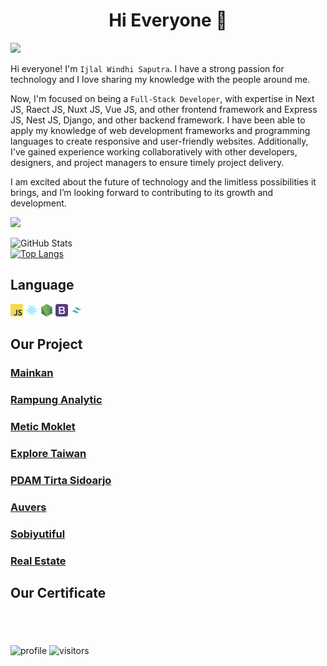 <h1 align="center">Hi Everyone 👋</h1>
<!-- Line -->
<img src="https://user-images.githubusercontent.com/73097560/115834477-dbab4500-a447-11eb-908a-139a6edaec5c.gif">

<!-- Bio -->
Hi everyone! I'm `Ijlal Windhi Saputra`. I have a strong passion for technology and I love sharing my knowledge with the people around me.

Now, I'm focused on being a `Full-Stack Developer`, with expertise in Next JS, Raect JS, Nuxt JS, Vue JS, and other frontend framework and Express JS, Nest JS, Django, and other backend framework. I have been able to apply my knowledge of web development frameworks and programming languages to create responsive and user-friendly websites. Additionally, I've gained experience working collaboratively with other developers, designers, and project managers to ensure timely project delivery.

I am excited about the future of technology and the limitless possibilities it brings, and I’m looking forward to contributing to its growth and development.

<!-- Line -->
<img src="https://user-images.githubusercontent.com/73097560/115834477-dbab4500-a447-11eb-908a-139a6edaec5c.gif">

<!-- Statistic -->
![GitHub Stats](https://github-readme-stats.vercel.app/api?username=ijlalWindhi&show_icons=true&include_all_commits=true&count_private=true&theme=tokyonight)
<br>
[![Top Langs](https://github-readme-stats.vercel.app/api/top-langs/?username=ijlalWindhi&layout=compact&theme=tokyonight)](https://github.com/anuraghazra/github-readme-stats)
<!-- [![GitHub Streak](https://github-readme-streak-stats.herokuapp.com?user=ijlalWindhi&theme=tokyonight&date_format=M%20j%5B%2C%20Y%5D&sideNums=BF91F3&sideLabels=BF91F3)](https://git.io/streak-stats) -->

<!-- Language -->
## Language
<code><img height="20" src="https://raw.githubusercontent.com/github/explore/80688e429a7d4ef2fca1e82350fe8e3517d3494d/topics/javascript/javascript.png"></code>
<code><img height="20" src="https://raw.githubusercontent.com/github/explore/80688e429a7d4ef2fca1e82350fe8e3517d3494d/topics/react/react.png"></code>
<code><img height="20" src="https://raw.githubusercontent.com/github/explore/80688e429a7d4ef2fca1e82350fe8e3517d3494d/topics/nodejs/nodejs.png"></code>
<code><img height="20" src="https://raw.githubusercontent.com/github/explore/80688e429a7d4ef2fca1e82350fe8e3517d3494d/topics/bootstrap/bootstrap.png"></code>
<code><img height="20" src="https://raw.githubusercontent.com/github/explore/80688e429a7d4ef2fca1e82350fe8e3517d3494d/topics/tailwind/tailwind.png"></code>

<!-- Project -->
## Our Project
<h3><a href="https://mainkan.web.app" target="_blank">Mainkan</a></h3>
<h3><a href="https://rampung-analytic.firebaseapp.com" target="_blank">Rampung Analytic</a></h3>
<h3><a href="https://meticmoklet.com" target="_blank">Metic Moklet</a></h3>
<h3><a href="https://explore-taiwan.netlify.app/" target="_blank">Explore Taiwan</a></h3>
<h3><a href="https://pdam-tirta-complaint-frontend-service.vercel.app/" target="_blank">PDAM Tirta Sidoarjo</a></h3>
<h3><a href="https://blog-post-auvers.vercel.app/" target="_blank">Auvers</a></h3>
<h3><a href="https://sobiyutiful.vercel.app/" target="_blank">Sobiyutiful</a></h3>
<h3><a href="https://asc-real-estate.vercel.app/" target="_blank">Real Estate</a></h3>

## Our Certificate
<h4><a href="https://www.hackerrank.com/certificates/a2e325043112" target="_blank"></a></h4>

<br><br><br>
![profile](https://komarev.com/ghpvc/?username=ijlalWindhi&color=blue)
![visitors](https://visitor-badge.glitch.me/badge?page_id=ijlalWindhi&color=blue)
<!--
**ijlalWindhi/ijlalWindhi** is a ✨ _special_ ✨ repository because its `README.md` (this file) appears on your GitHub profile.

Here are some ideas to get you started:

- 🔭 I’m currently working on ...
- 🌱 I’m currently learning ...
- 👯 I’m looking to collaborate on ...
- 🤔 I’m looking for help with ...
- 💬 Ask me about ...
- 📫 How to reach me: ...
- 😄 Pronouns: ...
- ⚡ Fun fact: ...
-->

